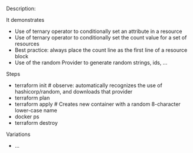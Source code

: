 
Description: 

It demonstrates
- Use of ternary operator to conditionally set an attribute in a resource
- Use of ternary operator to conditionally set the count value for a set of resources
- Best practice: always place the count line as the first line of a resource block
- Use of the random Provider to generate random strings, ids, ...

Steps
- terraform init    # observe: automatically recognizes the use of hashicorp/random, and downloads that provider
- terraform plan
- terraform apply   # Creates new container with a random 8-character lower-case name
- docker ps
- terraform destroy

Variations
- ...

